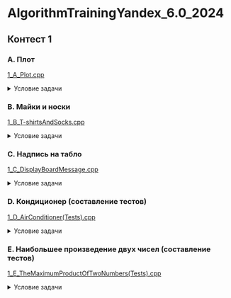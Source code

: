# AlgorithmTrainingYandex_6.0_2024
## Контест 1
### A. Плот
[1_A_Plot.cpp](https://github.com/kateklec/AlgorithmTrainingYandex_6.0_2024/blob/main/AlgorithmTraining_6.0/1_A_Plot.cpp)
<details>
  <summary>Условие задачи</summary>
  
  **Описание:**  
  Посередине озера плавает плот, имеющий форму прямоугольника. Стороны плота направлены вдоль параллелей и меридианов. Введём систему координат, в которой ось OX направлена на восток, а ось ОY – на север. Пусть юго-западный угол плота имеет координаты (x1, y1), северо-восточный угол – координаты (x2, y2). 
  Пловец находится в точке с координатами (x, y). Определите, к какой стороне плота (северной, южной, западной или восточной) или к какому углу плота (северо-западному, северо-восточному, юго-западному, юго-восточному) пловцу нужно плыть, чтобы как можно скорее добраться до плота.
  
  **Формат ввода:**  
  Программа получает на вход шесть чисел в следующем порядке: `x1`, `y1` (координаты юго-западного угла плота), `x2`, `y2` (координаты северо-восточного угла плота), `x`, `y` (координаты пловца). Все числа целые и по модулю не превосходят 100. Гарантируется, что `x1 < x2`, `y1 < y2`, `x ≠ x1`, `x ≠ x2`, `y ≠ y1`, `y ≠ y2`, и координаты пловца находятся вне плота.
  
  **Формат вывода:**  
  Если пловцу следует плыть к северной стороне плота, программа должна вывести символ "N", к южной — символ "S", к западной — символ "W", к восточной — символ "E". Если пловцу следует плыть к углу плота, нужно вывести одну из следующих строк: "NW", "NE", "SW", "SE".
  
</details>

### B. Майки и носки

[1_B_T-shirtsAndSocks.cpp](https://github.com/kateklec/AlgorithmTrainingYandex_6.0_2024/blob/main/AlgorithmTraining_6.0/1_B_T-shirtsAndSocks.cpp)

<details>
  <summary>Условие задачи</summary>
  
  **Описание:**  
  Как известно, осенью и зимой светает поздно, и так хочется утром ещё хоть немного поспать, а не идти в школу! Некоторые школьники готовы даже одеваться, не открывая глаз, лишь бы отложить момент пробуждения. Вот и Саша решил, что майку и носки он вполне может вытащить из шкафа на ощупь с закрытыми глазами и только потом включить свет и одеться. В шкафу у Саши есть два ящика. В одном из них лежит `A` синих и `B` красных маек, в другом — `C` синих и `D` красных пар носков. Саша хочет, чтобы и майка, и носки были одного цвета. Он вслепую вытаскивает `M` маек и `N` пар носков. В первое же утро Саша задумался, какое минимальное суммарное количество предметов одежды (`M + N`) он должен вытащить, чтобы среди них гарантированно оказались майка и носки одного цвета. Какого именно цвета окажутся предметы одежды, для Саши совершенно неважно. 

  **Формат ввода:**  
  На вход программе подаются четыре целых неотрицательных числа `A`, `B`, `C`, `D`, записанных в отдельных строках: `A` — количество синих маек, `B` — количество красных маек, `C` — количество синих носков, `D` — количество красных носков. Все числа не превосходят 10^9. Гарантируется, что в шкафу есть одноцветный комплект из майки и носков.
  
  **Формат вывода:**  
  Программа должна вывести два числа: количество маек `M` и количество пар носков `N`, которые должен взять Саша. Необходимо, чтобы среди `M` маек и `N` пар носков обязательно нашлась одноцветная пара, при этом сумма `M + N` должна быть минимальной.
  
  **Примечания:**  
  В примере из условия в шкафу лежит `A = 6` синих маек и `B = 2` красных маек. Если взять 3 майки, то среди них обязательно найдётся синяя. В другом ящике лежит `C = 7` пар синих носков и `D = 3` пары красных носков. Если взять 4 пары, то среди них обязательно будет пара синих носков. Поэтому если взять вслепую 3 майки и 4 пары носков, то среди них обязательно найдётся одноцветный (синий) комплект из майки и носков.

</details>

### C. Надпись на табло

[1_C_DisplayBoardMessage.cpp](https://github.com/kateklec/AlgorithmTrainingYandex_6.0_2024/blob/main/AlgorithmTraining_6.0/1_C_DisplayBoardMessage.cpp)

<details>
  <summary>Условие задачи</summary>
  
  **Описание:**  
  Вы получили доступ к одной из камер наблюдения в особо секретной организации. В зоне видимости камеры находится табло, с которого вы постоянно считываете информацию. Теперь вам нужно написать программу, которая по состоянию табло определяет, какая буква изображена на нём в данный момент. Табло представляет из себя квадратную таблицу, разбитую на `n×n` равных квадратных светодиодов. Каждый диод либо включён, либо выключен. Введём систему координат, направив ось OX вправо, а ось OY — вверх, приняв сторону диода равной 1. 

  На табло могут быть изображены только следующие буквы:
  
  • `I` — прямоугольник из горящих диодов.  
  • `O` — прямоугольник из горящих диодов с углами `(x1,y1)` и `(x2,y2)`, внутри которого есть прямоугольник из выключенных диодов с координатами углов `(x3,y3)` и `(x4,y4)`. При этом границы выключенного прямоугольника не должны касаться внешнего, то есть `x1 < x3 < x4 < x2` и `y1 < y3 < y4 < y2`.  
  • `C` — прямоугольник из горящих диодов с углами `(x1,y1)` и `(x2,y2)`, внутри которого есть прямоугольник из выключенных диодов с координатами углов `(x3,y3)` и `(x4,y4)`. При этом правая граница выключенного прямоугольника находится на правой границе внешнего прямоугольника, то есть `x1 < x3 < x4 = x2` и `y1 < y3 < y4 <y2`.  
  • `L` — прямоугольник из горящих диодов с углами `(x1,y1)` и `(x2,y2)`, внутри которого есть прямоугольник из выключенных диодов с координатами углов `(x3,y3)` и `(x4,y4)`. При этом правые верхние углы выключенного прямоугольника и внешнего прямоугольника совпадают, то есть `x1 < x3 < x4 = x2` и `y1 < y3 < y4 = y2`.  
  • `H` — прямоугольник из горящих диодов с углами `(x1,y1)` и `(x2,y2)`, внутри которого находятся 2 прямоугольника из выключенных диодов с координатами углов `(x3,y3)`, `(x4,y4)` у первого и `(x5,y5)`, `(x6,y6)` у второго. Выключенные прямоугольники должны иметь одинаковую ширину, находиться строго один под другим, один касаясь верхней стороны, а другой касаясь нижней стороны внешнего прямоугольника, то есть `x1 < x3 = x5 < x4 = x6 < x2` и `y1 = y3 < y4 < y5 < y6 = y2`.  
  • `P` — прямоугольник из горящих диодов с углами `(x1,y1)` и `(x2,y2)`, внутри которого находятся 2 прямоугольника из выключенных диодов с углами `(x3,y3)`, `(x4,y4)` у первого и `(x5,y5)`, `(x6,y6)` у второго. Правый нижний угол первого выключенного прямоугольника должен совпадать с правым нижним углом внешнего прямоугольника, а другой выключенный прямоугольник должен находиться выше и не касаться других границ, также левые границы двух выключенных прямоугольников должны совпадать, то есть `x1 < x3 = x5 < x4 = x6 = x2` и `y1 = y3 < y4 < y5 < y6 = y2`.
  
  • Любое другое состояние табло считается буквой **X**.

  **Формат ввода:**  
  В первой строке входных данных находится одно число `n` (1 ≤ n ≤ 10) — сторона табло. В следующих `n` строках находятся строки длины `n` из символов `.` и `#` — строки таблицы. `.` обозначает выключенный квадратный диод табло, а `#` — горящий.

  **Формат вывода:**  
  Программа должна вывести единственный символ: если данная таблица подходит под одно из описаний букв `I`, `O`, `C`, `L`, `H`, `P`, то выведите её (все буквы — английские). Если же данная таблица не подходит ни под какие условия, то выведите `X`.

</details>

### D. Кондиционер (составление тестов)

[1_D_AirConditioner(Tests).cpp](https://github.com/kateklec/AlgorithmTrainingYandex_6.0_2024/blob/main/AlgorithmTraining_6.0/1_D_AirConditioner(Tests).cpp)

<details>
  <summary>Условие задачи</summary>
  
  **Описание:**  
  
  На соревновании участникам была предложена следующая задача:
  ——
  В офисе, где работает программист Петр, установили кондиционер нового типа. Этот кондиционер отличается особой простотой в управлении. У кондиционера есть всего лишь два управляемых параметра: желаемая температура и режим работы.

Кондиционер может работать в следующих четырех режимах:
  
  - `freeze` — охлаждение. В этом режиме кондиционер может только уменьшать температуру. Если температура в комнате и так не больше желаемой, то он выключается.
  - `heat` — нагрев. В этом режиме кондиционер может только увеличивать температуру. Если температура в комнате и так не меньше желаемой, то он выключается.
  - `auto` — автоматический режим. В этом режиме кондиционер может как увеличивать, так и уменьшать температуру в комнате до желаемой.
  - `fan` — вентиляция. В этом режиме кондиционер осуществляет только вентиляцию воздуха и не изменяет температуру в комнате.

  Кондиционер достаточно мощный, поэтому при настройке на правильный режим работы он за час доводит температуру в комнате до желаемой.

Требуется написать программу, которая по заданной температуре в комнате troom, установленным на кондиционере желаемой температуре tcond и режиму работы определяет температуру, которая установится в комнате через час.
 ——
 Вам предстоит разработать набор тестов (только входных данных) для этой задачи, тщательно проверяющий решения участников.

  **Формат вывода:**  
  Сдавать следует не программу, а текстовый файл. В первой строке файла запишите число N (1 ≤ N ≤ 20) — количество тестов, которые вы разработали. В следующих N строках запишите по одному тесту. Каждый тест должен состоять из чисел troom и tcond (-50 ≤ t_room, t_cond ≤ 50) и режима работы кондиционера (одно из слов freeze, heat, auto, fan).

</details>

### E. Наибольшее произведение двух чисел (составление тестов)

[1_E_TheMaximumProductOfTwoNumbers(Tests).cpp](https://github.com/kateklec/AlgorithmTrainingYandex_6.0_2024/blob/main/AlgorithmTraining_6.0/1_E_TheMaximumProductOfTwoNumbers(Tests).cpp)

<details>
  <summary>Условие задачи</summary>

  **Описание:**  
  На соревновании участникам была предложена следующая задача:
  ——
  Дан список, заполненный произвольными целыми числами. Найдите в этом списке два числа, произведение которых максимально. Выведите эти числа в порядке неубывания.
Список содержит не менее двух элементов. Числа подобраны так, что ответ однозначен.
Решение должно иметь сложность O(n), где n - размер списка.
 ——
 Вам предстоит разработать набор тестов (только входных данных) для этой задачи, тщательно проверяющий решения участников.

**Формат вывода**  
Сдавать следует не программу, а текстовый файл.  
В первой строке файла запишите число N (1 ≤ N ≤ 20) — количество тестов, которые вы разработали.  
В следующих N строках запишите по одному тесту. Каждый тест должен состоять из одной строки, в которой записано число K (2 ≤ K ≤ 10) — количество чисел в последовательности, а затем K чисел ai (−100 ≤ ai ≤ 100).

</details>
